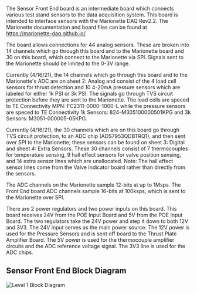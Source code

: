 The Sensor Front End board is an intermediate board which connects various test stand sensors to the data acquisition system. This board is intended to interface sensors with the Marionette DAQ Rev2.2. The Marionette documentation and board files can be found at https://marionette-daq.github.io/ 


The board allows connections for 44 analog sensors. These are broken into 14 channels which go through this board and to the Marionette board and 30 on this board, which connect to the Marionette via SPI.  Signals sent to the Marionette should be limited to the  0-3V range.

Currently (4/16/21), the 14 channels which go through this board and to the Marionette's ADC are  on sheet 2: Analog and consist of the 4 load cell sensors for thrust detection and 10 4-20mA pressure sensors which are labeled for either 1k PSI or 3k PSI. The signals go through TVS circuit protection before they are sent to the Marionette. The load cells are speced to TE Connectivity MPN: FC2311-0000-1000-L while the pressure sensors are speced to TE Connectivity 1k Sensors: 824-M305100000501KPG and 3k Sensors: M3051-000005-05KPG.

Currently (4/16/21), the 30 channels which are on this board go through TVS circuit protection, to an ADC chip (ADS7953QDBTRQ1), and then sent over SPI to the Marionette; these sensors can be found on sheet 3: Digital and sheet 4: Extra Sensors. These 30 channels consist of 7 thermocouples for temperature sensing, 9 hall effect sensors for valve position sensing, and 14 extra sensor lines which are unallocated. Note: The hall effect sensor lines come from the Valve Indicator board rather than directly from the sensors. 

The ADC channels on the Marionette sample 12-bits at up to 1Msps. The Front End board ADC channels sample 16-bits at 100ksps, which is sent to the Marionette over SPI.

There are 2 power regulators and two power inputs on this board. This board receives 24V from the POE Input Board and 5V from the POE Input Board. The two regulators take the 24V power and step it down to both 12V and 3V3. The 24V input serves as the main power source. The 12V power is used for the Pressure Sensors and is sent off board to the Thrust Plate Amplifier Board. The 5V power is used for the thermocouple amplifier circuits and the ADC reference voltage signal. The 3V3 line is used for the ADC chips. 

## Sensor Front End Block Diagram

![Level 1 Block Diagram](https://github.com/psas/tsar-hardware/blob/master/images/sensor_front_block.png?raw=true)

